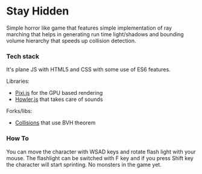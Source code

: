 # Stay Hidden
Simple horror like game that features simple implementation of ray marching that helps in generating run time light/shadows and bounding volume hierarchy that speeds up collision detection.

### Tech stack
It's plane JS with HTML5 and CSS with some use of ES6 features.

Libraries:
- [Pixi.js](https://www.pixijs.com/) for the GPU based rendering
- [Howler.js](https://howlerjs.com/) that takes care of sounds

Forks/libs:
- [Collisions](https://github.com/YesIDont/Collisions) that use BVH theorem

### How To
You can move the character with WSAD keys and rotate flash light with your mouse. The flashlight can be switched with F key and if you press Shift key the character will start sprinting. No monsters in the game yet.

